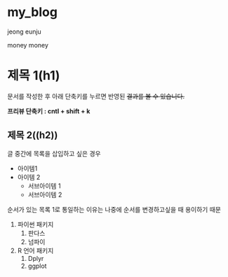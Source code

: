# my_blog

jeong eunju

money money


# 제목 1(h1)

문서를 작성한 후 아래 단축키를 누르면 반영된 ~~결과를 볼 수 있습니다.~~

**프리뷰 단축키 : cntl + shift + k**

## 제목 2((h2))

글 중간에 목록을 삽입하고 싶은 경우

- 아이템1
- 아이템 2
    - 서브아이템 1
    - 서브아이템 2

순서가 있는 목록
1로 통일하는 이유는 나중에 순서를 변경하고싶을 때 용이하기 때문

1. 파이썬 패키지
    1. 판다스
    1. 넘파이
1. R 언어 패키지
    1. Dplyr
    1. ggplot
